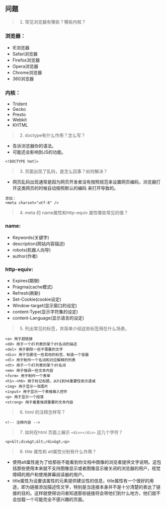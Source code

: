 ## 问题

> 1. 常见浏览器有哪些？哪些内核？  

### 浏览器：
*   IE浏览器
*   Safari浏览器
*   Firefox浏览器
*   Opera浏览器
*   Chrome浏览器
*   360浏览器
### 内核：
*   Trident
*   Gecko
*   Presto
*   Webkit
*   KHTML


> 2. doctype有什么作用？怎么写？

*   告诉浏览器你的语法。
*   可能还会影响到JS的功能。

```
<!DOCTYPE hmtl>
```


> 3. 页面出现了乱码，是怎么回事？如何解决？

*   网页乱码出现通常是因为网页开发者没有按照规范来设置网页编码，浏览器打开这类网页的时候自动按照默认的编码     来打开导致的。

```
添加：
<meta charset="utf-8" />
```


> 4. meta 的 name属性和http-equiv 属性哪些常见的值？

### name:
*   Keywords(关键字)
*   description(网站内容描述)
*   robots(机器人向导)
*   author(作者)

### http-equiv:
*   Expires(期限)
*   Pragma(cache模式)
*   Refresh(刷新)
*   Set-Cookie(cookie设定)
*   Window-target(显示窗口的设定)
*   content-Type(显示字符集的设定)
*   content-Language(显示语言的设定)


> 5. 列出常见的标签，并简单介绍这些标签用在什么场景。

```
<a> 用于超链接
<dd> 用于一个dl列表的某个dt名词的描述
<del> 用于删除一些不需要的文字
<div> 用于包裹住一些其他的标签，制造一个容器
<dl> 用于制作一个名词和对应解释的列表
<dt> 用于一个dl列表的某个dt名词
<em> 用于强调一些文本内容
<form> 用于制作一个表单
<h1>-<h6> 用于标记标题，从h1到h6重要性依次递减
<img> 用于显示一张图片
<input> 用于显示一个表格输入控件
<p> 用于显示一个段落
<strong> 用于着重强调重要的文本内容
```


> 6. html 的注释怎样写？

```
<!-- 注释内容 -->
```


> 7. 如何在html 页面上展示 `<div></div>` 这几个字符？

```
<p>&lt;div&gt;&lt;/div&gt;<p>
```


> 8. title 属性和 alt属性分别有什么作用？

*   使用alt属性是为了给那些不能看到你文档中图像的浏览者提供文字说明。这包括那些使用本来就不支持图像显示或者图像显示被关闭的浏览器的用户，视觉障碍的用户和使用屏幕阅读器的用户。
*   title属性为设置该属性的元素提供建议性的信息，title属性有一个很好的用途，即为链接添加描述性文字，特别是当连接本身并不是十分清楚的表达了链接的目的。这样就使得访问者知道那些链接将会带他们到什么地方，他们就不会加载一个可能完全不感兴趣的页面。

